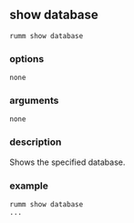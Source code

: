 ## show database

```
rumm show database 
```

### options

```
none
```

### arguments

```
none
```

### description
Shows the specified database.

### example

```
rumm show database
...
```
